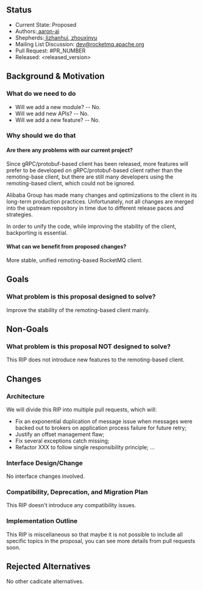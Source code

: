## Status
* Current State: Proposed
* Authors:[ aaron-ai](https://github.com/aaron-ai)
* Shepherds:[ lizhanhui](https://github.com/lizhanhui),[ zhouxinyu](https://github.com/zhouxinyu)
* Mailing List Discussion: dev@rocketmq.apache.org
* Pull Request: #PR_NUMBER
* Released: <released_version>
## Background & Motivation
### What do we need to do
* Will we add a new module? -- No.
* Will we add new APIs? -- No.
* Will we add a new feature? -- No.
### Why should we do that
#### Are there any problems with our current project?
 
Since gRPC/protobuf-based client has been released, more features will prefer to be developed on gRPC/protobuf-based client rather than the remoting-base client, but there are still many developers using the remoting-based client, which could not be ignored.
 
Alibaba Group has made many changes and optimizations to the client in its long-term production practices. Unfortunately, not all changes are merged into the upstream repository in time due to different release paces and strategies. 
 
In order to unify the code, while improving the stability of the client, backporting is essential.
	
#### What can we benefit from proposed changes?
 
More stable, unified remoting-based RocketMQ client.
## Goals
### What problem is this proposal designed to solve?
 
Improve the stability of the remoting-based client mainly.
## Non-Goals
### What problem is this proposal NOT designed to solve?
 
This RIP does not introduce new features to the remoting-based client.
## Changes
### Architecture
 
We will divide this RIP into multiple pull requests, which will:
* Fix an exponential duplication of message issue when messages were backed out to brokers on application process failure for future retry;
* Justify an offset management flaw;
* Fix several exceptions catch missing;
* Refactor XXX to follow single responsibility principle;
...
### Interface Design/Change
 
No interface changes involved.
### Compatibility, Deprecation, and Migration Plan
 
This RIP doesn't introduce any compatibility issues.
### Implementation Outline
 
This RIP is miscellaneous so that maybe it is not possible to include all specific topics in the proposal, you can see more details from pull requests soon.
## Rejected Alternatives
 
No other cadicate alternatives.
